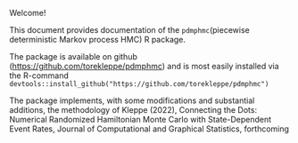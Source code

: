 Welcome! 

This document provides documentation of the `pdmphmc`(piecewise deterministic Markov process HMC) R package. 

The package is available on github (https://github.com/torekleppe/pdmphmc) and is most easily installed via the R-command `devtools::install_github("https://github.com/torekleppe/pdmphmc")`

The package implements, with some modifications and substantial additions, the methodology of Kleppe (2022), Connecting the Dots: Numerical Randomized Hamiltonian Monte Carlo with State-Dependent Event Rates, Journal of Computational and Graphical Statistics, forthcoming
